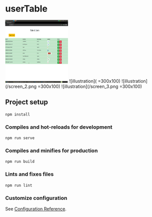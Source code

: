# userTable 
<img src="/screen_1.png" width="200" height="200" />
![illustration]( =300x100)
![illustration](/screen_2.png =300x100)
![illustration](/screen_3.png =300x100)

## Project setup
```
npm install
```

### Compiles and hot-reloads for development
```
npm run serve
```

### Compiles and minifies for production
```
npm run build
```

### Lints and fixes files
```
npm run lint
```

### Customize configuration
See [Configuration Reference](https://cli.vuejs.org/config/).
